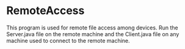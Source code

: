 # RemoteAccess

This program is used for remote file access among devices. Run the Server.java file on the remote machine and the Client.java file on any machine used to connect to the remote machine.